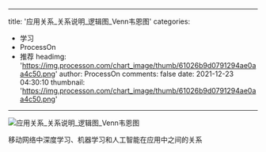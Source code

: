 
---
title: '应用关系_关系说明_逻辑图_Venn韦恩图'
categories: 
 - 学习
 - ProcessOn
 - 推荐
headimg: 'https://img.processon.com/chart_image/thumb/61026b9d0791294ae0aa4c50.png'
author: ProcessOn
comments: false
date: 2021-12-23 04:30:10
thumbnail: 'https://img.processon.com/chart_image/thumb/61026b9d0791294ae0aa4c50.png'
---

<div>   
<img class="thumb" alt="应用关系_关系说明_逻辑图_Venn韦恩图" src="https://img.processon.com/chart_image/thumb/61026b9d0791294ae0aa4c50.png" referrerpolicy="no-referrer">
<p>移动网络中深度学习、机器学习和人工智能在应用中之间的关系</p>  
</div>
            